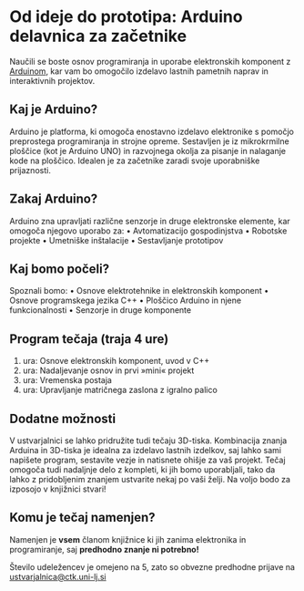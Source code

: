 # Od ideje do prototipa: Arduino delavnica za začetnike
Naučili se boste osnov programiranja in uporabe elektronskih komponent z [Arduinom](https://www.arduino.cc/), kar vam bo omogočilo izdelavo lastnih pametnih naprav in interaktivnih projektov.

## Kaj je Arduino? 
Arduino je platforma, ki omogoča enostavno izdelavo elektronike s pomočjo preprostega programiranja in strojne opreme. Sestavljen je iz mikrokrmilne ploščice (kot je Arduino UNO) in razvojnega okolja za pisanje in nalaganje kode na ploščico. Idealen je za začetnike zaradi svoje uporabniške prijaznosti.

## Zakaj Arduino?
Arduino zna upravljati različne senzorje in druge elektronske elemente, kar omogoča njegovo uporabo za:
•	Avtomatizacijo gospodinjstva
•	Robotske projekte
•	Umetniške inštalacije
•	Sestavljanje prototipov

## Kaj bomo počeli?
Spoznali bomo:
•	Osnove elektrotehnike in elektronskih komponent
•	Osnove programskega jezika C++
•	Ploščico Arduino in njene funkcionalnosti
•	Senzorje in druge komponente

## Program tečaja (traja 4 ure)
1.	ura: Osnove elektronskih komponent, uvod v C++
2.	ura: Nadaljevanje osnov in prvi »mini« projekt
3.	ura: Vremenska postaja
4.	ura: Upravljanje matričnega zaslona z igralno palico

## Dodatne možnosti
V ustvarjalnici se lahko pridružite tudi tečaju 3D-tiska. Kombinacija znanja Arduina in 3D-tiska je idealna za izdelavo lastnih izdelkov, saj lahko sami napišete program, sestavite vezje in natisnete ohišje za vaš projekt. 
Tečaj omogoča tudi nadaljnje delo z kompleti, ki jih bomo uporabljali, tako da lahko z pridobljenim znanjem ustvarite nekaj po vaši želji. Na voljo bodo za izposojo v knjižnici stvari!

## Komu je tečaj namenjen?
Namenjen je **vsem** članom knjižnice ki jih zanima elektronika in programiranje, saj **predhodno znanje ni potrebno!**

Število udeležencev je omejeno na 5, zato so obvezne predhodne prijave na ustvarjalnica@ctk.uni-lj.si 
